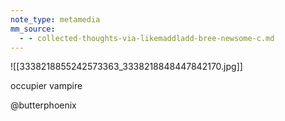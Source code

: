 ```yaml
---
note_type: metamedia
mm_source:
  - - collected-thoughts-via-likemaddladd-bree-newsome-c.md
---
```


![[3338218855242573363_3338218848447842170.jpg]]

occupier
vampire

@butterphoenix

